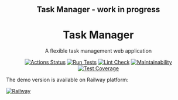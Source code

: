 <div align="center">

## Task Manager - work in progress

[//]: # (<img src="" alt="logo" width="250" height="auto" />)
<h1>Task Manager</h1>

<p>
A flexible task management web application
</p>

[![Actions Status](https://github.com/Myakot/python-project-52/workflows/hexlet-check/badge.svg)](https://github.com/Myakot/python-project-52/actions)
[![Run Tests](https://github.com/Myakot/python-project-52/actions/workflows/run_tests.yml/badge.svg)](https://github.com/Myakot/python-project-52/actions/workflows/run_tests.yml)
[![Lint Check](https://github.com/Myakot/python-project-52/actions/workflows/lint_check.yml/badge.svg)](https://github.com/Myakot/python-project-52/actions/workflows/lint_check.yml)
[![Maintainability](https://api.codeclimate.com/v1/badges/71bb63846b242e0c53cb/maintainability)](https://codeclimate.com/github/Myakot/python-project-52/maintainability)
[![Test Coverage](https://api.codeclimate.com/v1/badges/71bb63846b242e0c53cb/test_coverage)](https://codeclimate.com/github/Myakot/python-project-52/test_coverage)

</div>

The demo version is available on Railway platform:

[![Railway](https://railway.app/badge/github/Myakot/python-project-52)](https://railway.app/github/Myakot/python-project-52)
